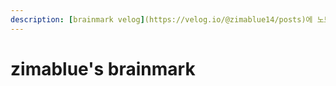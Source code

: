 ```yaml
---
description: [brainmark velog](https://velog.io/@zimablue14/posts)에 노트한 지식을 정리하는 공간입니다.
---
```


# zimablue's brainmark
